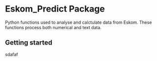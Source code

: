 # Eskom_Predict Package
Python functions used to analyse and calctulate data from Eskom. These functions process both numerical and text data. 

## Getting started
sdafaf
